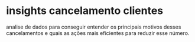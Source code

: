 # insights cancelamento clientes
analise de dados para conseguir entender os principais motivos desses cancelamentos e quais as ações mais eficientes para reduzir esse número.



